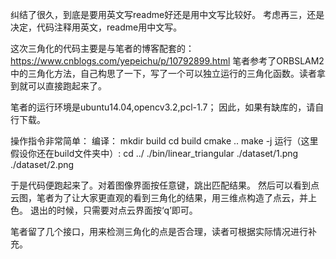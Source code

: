 纠结了很久，到底是要用英文写readme好还是用中文写比较好。
考虑再三，还是决定，代码注释用英文，readme用中文写。

这次三角化的代码主要是与笔者的博客配套的：https://www.cnblogs.com/yepeichu/p/10792899.html
笔者参考了ORBSLAM2中的三角化方法，自己构思了一下，写了一个可以独立运行的三角化函数。读者拿到就可以直接跑起来了。

笔者的运行环境是ubuntu14.04,opencv3.2,pcl-1.7；
因此，如果有缺库的，请自行下载。

操作指令非常简单：
编译：
mkdir build
cd build
cmake ..
make -j
运行（这里假设你还在build文件夹中）:
cd ../
./bin/linear_triangular ./dataset/1.png ./dataset/2.png 

于是代码便跑起来了。对着图像界面按任意键，跳出匹配结果。
然后可以看到点云图，笔者为了让大家更直观的看到三角化的结果，用三维点构造了点云，并上色。
退出的时候，只需要对点云界面按‘q’即可。

笔者留了几个接口，用来检测三角化的点是否合理，读者可根据实际情况进行补充。

